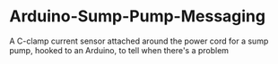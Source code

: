 Arduino-Sump-Pump-Messaging
===========================

A C-clamp current sensor attached around the power cord for a sump pump, hooked to an Arduino, to tell when there's a problem
